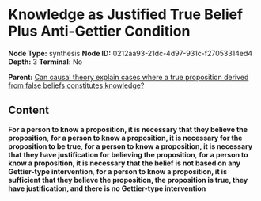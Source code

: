 # Knowledge as Justified True Belief Plus Anti-Gettier Condition

**Node Type:** synthesis
**Node ID:** 0212aa93-21dc-4d97-931c-f27053314ed4
**Depth:** 3
**Terminal:** No

**Parent:** [Can causal theory explain cases where a true proposition derived from false beliefs constitutes knowledge?](can-causal-theory-explain-cases-where-a-true-proposition-derived-from-false-beliefs-constitutes-knowledge.md)

## Content

**For a person to know a proposition, it is necessary that they believe the proposition**, **for a person to know a proposition, it is necessary for the proposition to be true**, **for a person to know a proposition, it is necessary that they have justification for believing the proposition**, **for a person to know a proposition, it is necessary that the belief is not based on any Gettier-type intervention**, **for a person to know a proposition, it is sufficient that they believe the proposition, the proposition is true, they have justification, and there is no Gettier-type intervention**

